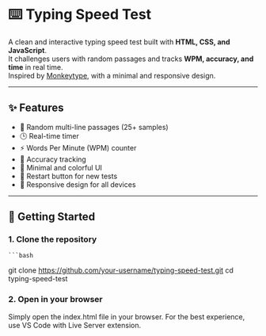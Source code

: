 # ⌨️ Typing Speed Test

A clean and interactive typing speed test built with **HTML, CSS, and JavaScript**.  
It challenges users with random passages and tracks **WPM, accuracy, and time** in real time.  
Inspired by [Monkeytype](https://monkeytype.com), with a minimal and responsive design.

---

## ✨ Features

- 🔀 Random multi-line passages (25+ samples)
- 🕒 Real-time timer
- ⚡ Words Per Minute (WPM) counter
- 🎯 Accuracy tracking
- 🎨 Minimal and colorful UI
- 🔄 Restart button for new tests
- 📱 Responsive design for all devices

---

## 🚀 Getting Started

### 1. Clone the repository
    ```bash
git clone https://github.com/your-username/typing-speed-test.git
cd typing-speed-test
### 2. Open in your browser

Simply open the index.html file in your browser.
For the best experience, use VS Code with Live Server extension.
